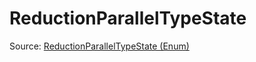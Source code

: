 # ReductionParallelTypeState

Source: [ReductionParallelTypeState (Enum)](../../../csrc/codegen.cpp#L3285)
